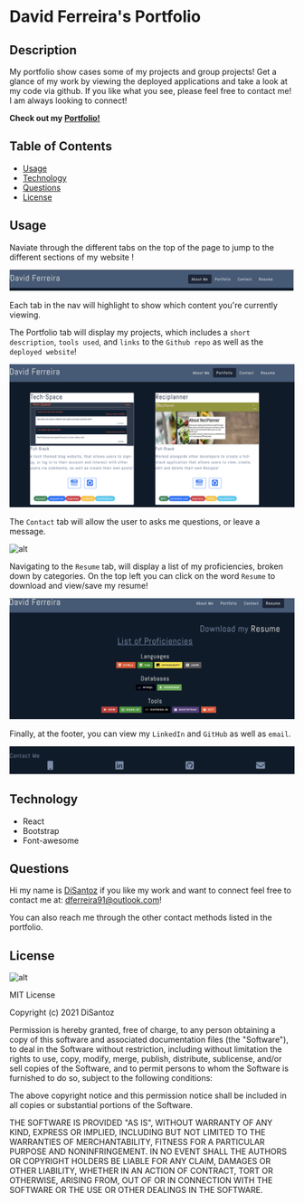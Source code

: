 # David Ferreira's Portfolio

## Description

My portfolio show cases some of my projects and group projects! Get a glance of my work by viewing the deployed applications and take a look at my code via github. If you like what you see, please feel free to contact me! I am always looking to connect!

**Check out my <a href="https://disantoz.github.io/dferreira/" target="_blank">Portfolio!</a>**

## Table of Contents

- [Usage](#usage)
- [Technology](#technology)
- [Questions](#questions)
- [License](#license)

## Usage

Naviate through the different tabs on the top of the page to jump to the different sections of my website !

![alt](src/assets/readme/nav.png)

Each tab in the nav will highlight to show which content you're currently viewing.

The Portfolio tab will display my projects, which includes a `short description`, `tools used`, and `links` to the `Github repo` as well as the `deployed website`!

![alt](src/assets/readme/project.png)

The `Contact` tab will allow the user to asks me questions, or leave a message.

![alt](src/assets/readme/contact.gif)

Navigating to the `Resume` tab, will display a list of my proficiencies, broken down by categories. On the top left you can click on the word `Resume` to download and view/save my resume!

![alt](src/assets/readme/res.png)

Finally, at the footer, you can view my `LinkedIn` and `GitHub` as well as `email`.

![alt](src/assets/readme/foot.png)

## Technology

- React
- Bootstrap
- Font-awesome

## Questions

Hi my name is [DiSantoz](https://github.com/DiSantoz) if you like my work and want to connect feel free to contact me at: dferreira91@outlook.com!

You can also reach me through the other contact methods listed in the portfolio.

## License

![alt](https://img.shields.io/npm/l/inquirer)

MIT License

Copyright (c) 2021 DiSantoz

Permission is hereby granted, free of charge, to any person obtaining a copy
of this software and associated documentation files (the "Software"), to deal
in the Software without restriction, including without limitation the rights
to use, copy, modify, merge, publish, distribute, sublicense, and/or sell
copies of the Software, and to permit persons to whom the Software is
furnished to do so, subject to the following conditions:

The above copyright notice and this permission notice shall be included in all
copies or substantial portions of the Software.

THE SOFTWARE IS PROVIDED "AS IS", WITHOUT WARRANTY OF ANY KIND, EXPRESS OR
IMPLIED, INCLUDING BUT NOT LIMITED TO THE WARRANTIES OF MERCHANTABILITY,
FITNESS FOR A PARTICULAR PURPOSE AND NONINFRINGEMENT. IN NO EVENT SHALL THE
AUTHORS OR COPYRIGHT HOLDERS BE LIABLE FOR ANY CLAIM, DAMAGES OR OTHER
LIABILITY, WHETHER IN AN ACTION OF CONTRACT, TORT OR OTHERWISE, ARISING FROM,
OUT OF OR IN CONNECTION WITH THE SOFTWARE OR THE USE OR OTHER DEALINGS IN THE
SOFTWARE.
